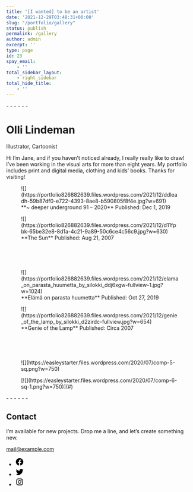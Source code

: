 ```yaml
---
title: '[I wanted] to be an artist'
date: '2021-12-29T03:48:31+00:00'
slug: "/portfolio/gallery"
status: publish
permalink: /gallery
author: admin
excerpt: ''
type: page
id: 23
spay_email:
    - ''
total_sidebar_layout:
    - right_sidebar
total_hide_title:
    - ''
---
```

<div class="wp-block-group alignfull"><div class="wp-block-group__inner-container"><div class="wp-block-jetpack-layout-grid alignfull margin-bottom-none column1-desktop-grid__span-4 column1-desktop-grid__row-1 column2-desktop-grid__span-4 column2-desktop-grid__start-5 column2-desktop-grid__row-1 column3-desktop-grid__span-4 column3-desktop-grid__start-9 column3-desktop-grid__row-1 column1-tablet-grid__span-4 column1-tablet-grid__row-1 column2-tablet-grid__span-4 column2-tablet-grid__start-5 column2-tablet-grid__row-1 column3-tablet-grid__span-8 column3-tablet-grid__row-2 column1-mobile-grid__span-4 column1-mobile-grid__row-1 column2-mobile-grid__span-4 column2-mobile-grid__row-2 column3-mobile-grid__span-4 column3-mobile-grid__row-3 wp-block-jetpack-layout-gutter__huge"><div class="wp-block-jetpack-layout-grid-column wp-block-jetpack-layout-grid__padding-none">- - - - - -

**Olli L**indeman
=================

Illustrator, Cartoonist

Hi I’m Jane, and if you haven’t noticed already, I really really like to draw! I’ve been working in the visual arts for more than eight years. My portfolio includes print and digital media, clothing and kids’ books. Thanks for visiting!

</div><div class="wp-block-jetpack-layout-grid-column wp-block-jetpack-layout-grid__padding-none is-vertically-aligned-center"><figure class="wp-block-image size-large is-resized">![](https://portfolio826882639.files.wordpress.com/2021/12/ddleadh-59b87df0-e722-4393-8ae8-b590805f8f4e.jpg?w=691)<figcaption>**~ deeper underground 91 – 2020** Published: Dec 1, 2019</figcaption></figure></div><div class="wp-block-jetpack-layout-grid-column wp-block-jetpack-layout-grid__padding-none is-vertically-aligned-center"><div class="wp-block-image"><figure class="aligncenter size-large is-resized">![](https://portfolio826882639.files.wordpress.com/2021/12/d11fpbk-65be32e8-8d1a-4c21-9a89-50c6ce4c56c9.jpg?w=630)<figcaption>**The Sun** Published: Aug 21, 2007  
</figcaption></figure></div></div></div><div aria-hidden="true" class="wp-block-spacer" style="height:48px"></div><div class="wp-block-jetpack-layout-grid alignfull margin-top-none margin-bottom-none column1-desktop-grid__span-4 column1-desktop-grid__row-1 column2-desktop-grid__span-1 column2-desktop-grid__start-5 column2-desktop-grid__row-1 column3-desktop-grid__span-4 column3-desktop-grid__start-8 column3-desktop-grid__row-1 column1-tablet-grid__span-4 column1-tablet-grid__row-1 column2-tablet-grid__span-4 column2-tablet-grid__start-5 column2-tablet-grid__row-1 column3-tablet-grid__span-8 column3-tablet-grid__row-2 column1-mobile-grid__span-4 column1-mobile-grid__row-1 column2-mobile-grid__span-4 column2-mobile-grid__row-2 column3-mobile-grid__span-4 column3-mobile-grid__row-3 wp-block-jetpack-layout-gutter__huge"><div class="wp-block-jetpack-layout-grid-column wp-block-jetpack-layout-grid__padding-none"><div class="wp-block-image"><figure class="alignleft is-resized">![](https://portfolio826882639.files.wordpress.com/2021/12/elama_on_parasta_huumetta_by_silokki_ddj6xgw-fullview-1.jpg?w=1024)<figcaption>**Elämä on parasta huumetta** Published: Oct 27, 2019</figcaption></figure></div></div><div class="wp-block-jetpack-layout-grid-column wp-block-jetpack-layout-grid__padding-none"></div><div class="wp-block-jetpack-layout-grid-column wp-block-jetpack-layout-grid__padding-none"><div class="wp-block-image"><figure class="alignleft size-large is-resized">![](https://portfolio826882639.files.wordpress.com/2021/12/genie_of_the_lamp_by_silokki_d2zirdc-fullview.jpg?w=654)<figcaption>**Genie of the Lamp** Published: Circa 2007</figcaption></figure></div></div></div><div aria-hidden="true" class="wp-block-spacer" style="height:48px"></div><div class="wp-block-jetpack-layout-grid alignfull margin-top-none column1-desktop-grid__span-4 column1-desktop-grid__row-1 column2-desktop-grid__span-4 column2-desktop-grid__start-5 column2-desktop-grid__row-1 column3-desktop-grid__span-4 column3-desktop-grid__start-9 column3-desktop-grid__row-1 column1-tablet-grid__span-4 column1-tablet-grid__row-1 column2-tablet-grid__span-4 column2-tablet-grid__start-5 column2-tablet-grid__row-1 column3-tablet-grid__span-8 column3-tablet-grid__row-2 column1-mobile-grid__span-4 column1-mobile-grid__row-1 column2-mobile-grid__span-4 column2-mobile-grid__row-2 column3-mobile-grid__span-4 column3-mobile-grid__row-3 wp-block-jetpack-layout-gutter__huge"><div class="wp-block-jetpack-layout-grid-column wp-block-jetpack-layout-grid__padding-none"><figure class="wp-block-image size-large">![](https://easleystarter.files.wordpress.com/2020/07/comp-5-sq.png?w=750)</figure></div><div class="wp-block-jetpack-layout-grid-column wp-block-jetpack-layout-grid__padding-none"><figure class="wp-block-image size-large">[![](https://easleystarter.files.wordpress.com/2020/07/comp-6-sq-1.png?w=750)](#)</figure></div><div class="wp-block-jetpack-layout-grid-column wp-block-jetpack-layout-grid__padding-none">- - - - - -

**Contact**
-----------

I’m available for new projects. Drop me a line, and let’s create something new.

<mail@example.com>

- [ <svg aria-hidden="true" focusable="false" height="24" role="img" version="1.1" viewbox="0 0 24 24" width="24" xmlns="http://www.w3.org/2000/svg"><path d="M12 2C6.5 2 2 6.5 2 12c0 5 3.7 9.1 8.4 9.9v-7H7.9V12h2.5V9.8c0-2.5 1.5-3.9 3.8-3.9 1.1 0 2.2.2 2.2.2v2.5h-1.3c-1.2 0-1.6.8-1.6 1.6V12h2.8l-.4 2.9h-2.3v7C18.3 21.1 22 17 22 12c0-5.5-4.5-10-10-10z"></path></svg>](#)
- [ <svg aria-hidden="true" focusable="false" height="24" role="img" version="1.1" viewbox="0 0 24 24" width="24" xmlns="http://www.w3.org/2000/svg"><path d="M22.23,5.924c-0.736,0.326-1.527,0.547-2.357,0.646c0.847-0.508,1.498-1.312,1.804-2.27 c-0.793,0.47-1.671,0.812-2.606,0.996C18.324,4.498,17.257,4,16.077,4c-2.266,0-4.103,1.837-4.103,4.103 c0,0.322,0.036,0.635,0.106,0.935C8.67,8.867,5.647,7.234,3.623,4.751C3.27,5.357,3.067,6.062,3.067,6.814 c0,1.424,0.724,2.679,1.825,3.415c-0.673-0.021-1.305-0.206-1.859-0.513c0,0.017,0,0.034,0,0.052c0,1.988,1.414,3.647,3.292,4.023 c-0.344,0.094-0.707,0.144-1.081,0.144c-0.264,0-0.521-0.026-0.772-0.074c0.522,1.63,2.038,2.816,3.833,2.85 c-1.404,1.1-3.174,1.756-5.096,1.756c-0.331,0-0.658-0.019-0.979-0.057c1.816,1.164,3.973,1.843,6.29,1.843 c7.547,0,11.675-6.252,11.675-11.675c0-0.178-0.004-0.355-0.012-0.531C20.985,7.47,21.68,6.747,22.23,5.924z"></path></svg>](#)
- [ <svg aria-hidden="true" focusable="false" height="24" role="img" version="1.1" viewbox="0 0 24 24" width="24" xmlns="http://www.w3.org/2000/svg"><path d="M12,4.622c2.403,0,2.688,0.009,3.637,0.052c0.877,0.04,1.354,0.187,1.671,0.31c0.42,0.163,0.72,0.358,1.035,0.673 c0.315,0.315,0.51,0.615,0.673,1.035c0.123,0.317,0.27,0.794,0.31,1.671c0.043,0.949,0.052,1.234,0.052,3.637 s-0.009,2.688-0.052,3.637c-0.04,0.877-0.187,1.354-0.31,1.671c-0.163,0.42-0.358,0.72-0.673,1.035 c-0.315,0.315-0.615,0.51-1.035,0.673c-0.317,0.123-0.794,0.27-1.671,0.31c-0.949,0.043-1.233,0.052-3.637,0.052 s-2.688-0.009-3.637-0.052c-0.877-0.04-1.354-0.187-1.671-0.31c-0.42-0.163-0.72-0.358-1.035-0.673 c-0.315-0.315-0.51-0.615-0.673-1.035c-0.123-0.317-0.27-0.794-0.31-1.671C4.631,14.688,4.622,14.403,4.622,12 s0.009-2.688,0.052-3.637c0.04-0.877,0.187-1.354,0.31-1.671c0.163-0.42,0.358-0.72,0.673-1.035 c0.315-0.315,0.615-0.51,1.035-0.673c0.317-0.123,0.794-0.27,1.671-0.31C9.312,4.631,9.597,4.622,12,4.622 M12,3 C9.556,3,9.249,3.01,8.289,3.054C7.331,3.098,6.677,3.25,6.105,3.472C5.513,3.702,5.011,4.01,4.511,4.511 c-0.5,0.5-0.808,1.002-1.038,1.594C3.25,6.677,3.098,7.331,3.054,8.289C3.01,9.249,3,9.556,3,12c0,2.444,0.01,2.751,0.054,3.711 c0.044,0.958,0.196,1.612,0.418,2.185c0.23,0.592,0.538,1.094,1.038,1.594c0.5,0.5,1.002,0.808,1.594,1.038 c0.572,0.222,1.227,0.375,2.185,0.418C9.249,20.99,9.556,21,12,21s2.751-0.01,3.711-0.054c0.958-0.044,1.612-0.196,2.185-0.418 c0.592-0.23,1.094-0.538,1.594-1.038c0.5-0.5,0.808-1.002,1.038-1.594c0.222-0.572,0.375-1.227,0.418-2.185 C20.99,14.751,21,14.444,21,12s-0.01-2.751-0.054-3.711c-0.044-0.958-0.196-1.612-0.418-2.185c-0.23-0.592-0.538-1.094-1.038-1.594 c-0.5-0.5-1.002-0.808-1.594-1.038c-0.572-0.222-1.227-0.375-2.185-0.418C14.751,3.01,14.444,3,12,3L12,3z M12,7.378 c-2.552,0-4.622,2.069-4.622,4.622S9.448,16.622,12,16.622s4.622-2.069,4.622-4.622S14.552,7.378,12,7.378z M12,15 c-1.657,0-3-1.343-3-3s1.343-3,3-3s3,1.343,3,3S13.657,15,12,15z M16.804,6.116c-0.596,0-1.08,0.484-1.08,1.08 s0.484,1.08,1.08,1.08c0.596,0,1.08-0.484,1.08-1.08S17.401,6.116,16.804,6.116z"></path></svg>](#)

</div></div></div></div>
